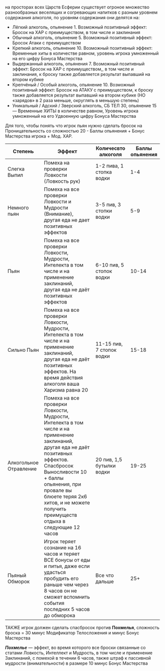 на просторах всех Царств Есферии существует огроное множество разнообразных веселящих и согревающих напитков с разным уровнем содержания алкоголя, по уровням содержания они делятся на: 
* Лёгкий алкоголь, опьянение 1. Возможный позитивный эффект: Бросок на ХАР с преимуществом, в том числе и заклинания
* Обычный алкоголь, опьянение 5. Возможный позитивный эффект: Бросок Атаки с преимуществом
* Крепкий алкоголь, опьянение 10. Возможный позитивный эффект: Временные хиты в количестве равном, уровень игрока умноженный на его цифру Бонуса Мастерства
* Выдержанный алкоголь, опьянения 7. Возможный позитивный эффект: Бросок на ХАР с преимуществом,, в том числе и заклинания, к броску также добавляется результат выпавший на втором кубике
* Крепчёный / Особый алкоголь, опьянение 10. Возможный позитивный эффект: Бросок на АТАКУ с преимуществом, к броску также добавляется результат выпавший на втором кубике (НО «зарядов» в 2 раза меньше, округлять в меньшую степень)
* Уникальный / Адский / Зверский алкоголь, СБ ТЕЛ 30, опьянение 15 — Временные ХИТЫ в количестве равном, Уровень игрока умноженный на его Удвоенную цифру Бонуса Мастерства

Для того, чтобы понять что игрок пьян нужно сделать бросок на Проницательность со сложностью 20 - Баллы опьянения + Бонус Мастерства игрока + Мод. ХАР.

| Степень                | Эффект                                                                                                                                                                                                                                                                                 | Количесвто алкоголя       | Баллы опьянения |
| ---------------------- | -------------------------------------------------------------------------------------------------------------------------------------------------------------------------------------------------------------------------------------------------------------------------------------- | ------------------------- | --------------- |
| Слегка Выпил           | Помеха на проверки Ловкости (Ловкость рук)                                                                                                                                                                                                                                             | 1-2 пива, 1 стопка водки  | 1-4             |
| Немного пьян           | Помеха на все проверки Ловкости и Мудрости (Внимание), другая еда не дает позитивных эффектов                                                                                                                                                                                          | 3-5 пив, 3 стопки водки   | 5-9             |
| Пьян                   | Помеха на все проверки Ловкости, Мудрости, Интелекта в том числе и на применение заклинаний, другая еда не даёт позитивных эффектов                                                                                                                                                    | 6-10 пив, 5 стопок водки  | 10-14           |
| Сильно Пьян            | Помеха на все проверки Ловкости, Мудрости, Интелекта в том числе и на применение заклинаний, другая еда не даёт позитивных эффектов. На время действия алкоголя ваша Харизма равна 20                                                                                                  | 11-15 пив, 7 стопок водки | 15-18           |
| Алкогольное Отравление | Помеха на все проверки Ловкости, Мудрости, Интелекта в том числе и на применение заклинаний, другая еда не даёт позитивных эффектов. Спасбросок Выносливости 10 + баллы опьянения, при провале вы блюете теряя 2к6 хитов, и не можете получить преимуществ отдыха в следующие 12 часов | 20 пив, 1,5 бутылки водки | 19-25           |
| Пьяный Обморок         | Игрок теряет сознание на 16 часов и теряет ВСЕ бонусы от еды и питья, даже если удасться пробудить его раньше чем через 8 часов он не сможет вспомнить события последних 5 часов до обморока                                                                                           | Все что дальше            | 25+             |
ТАКЖЕ игрок должен сделать спасбросок против **Похмелья**, сложность броска = 30 минус Модификатор Телосложения и минус Бонус Мастерства

**_Похмелье_** — эффект, во время которого все броски связанные со статами Ловкость, Интеллект и Мудрость, в том числе и применение Заклинаний, с помехой в течении 6 часов, также штраф к пассивной мудрости (внимательности) в размере 10 минус Бонус Мастерства